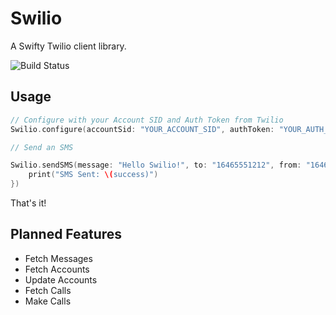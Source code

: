 # Swilio

A Swifty Twilio client library.


![Build Status](https://travis-ci.org/IndustrialRD/Swilio.svg?branch=master)

## Usage

```swift
// Configure with your Account SID and Auth Token from Twilio
Swilio.configure(accountSid: "YOUR_ACCOUNT_SID", authToken: "YOUR_AUTH_TOKEN")

// Send an SMS

Swilio.sendSMS(message: "Hello Swilio!", to: "16465551212", from: "16465551234", callback: { (success) in
    print("SMS Sent: \(success)")
})

```

That's it! 

## Planned Features

- Fetch Messages
- Fetch Accounts
- Update Accounts
- Fetch Calls 
- Make Calls
